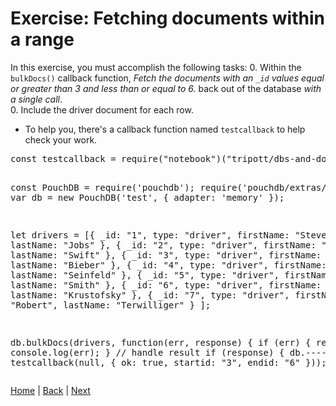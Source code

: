 # Exercise: Fetching documents within a range

In this exercise, you must accomplish the following tasks:
0. Within the `bulkDocs()` callback function, _Fetch the documents with an `_id` values equal or greater than 3 and less than or equal to 6._  back out of the database _with a single call_.  
0. Include the driver document for each row.

-  To help you, there's a callback function named `testcallback` to help check your work.

<div class="tonic">
<pre>
const testcallback = require("notebook")("tripott/dbs-and-docs-test-range/1.0.12");

const PouchDB = require('pouchdb');
require('pouchdb/extras/memory');
var db = new PouchDB('test', {
    adapter: 'memory'
});

let drivers = [{
        _id: "1",
        type: "driver",
        firstName: "Steve",
        lastName: "Jobs"
    }, {
        _id: "2",
        type: "driver",
        firstName: "Taylor",
        lastName: "Swift"
    }, {
        _id: "3",
        type: "driver",
        firstName: "Justin",
        lastName: "Bieber"
    }, {
        _id: "4",
        type: "driver",
        firstName: "Jerry",
        lastName: "Seinfeld"
    }, {
        _id: "5",
        type: "driver",
        firstName: "Timmy",
        lastName: "Smith"
    },  {
        _id: "6",
        type: "driver",
        firstName: "Herschel",
        lastName: "Krustofsky"
    },  {
        _id: "7",
        type: "driver",
        firstName: "Robert",
        lastName: "Terwilliger"
    }
];

db.bulkDocs(drivers, function(err, response) {
    if (err) {
        return console.log(err);
    }
    // handle result
    if (response) {
        db.----( ---- , testcallback(null, { ok: true, startid: "3", endid: "6" }));
    }
});
</pre>
</div>


[Home](/)  |  [Back](/dbs-and-docs/3)  |  [Next](/dbs-and-docs/5)   
